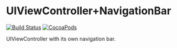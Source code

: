 UIViewController+NavigationBar
==============================

[![Build Status](https://travis-ci.org/devxoul/UIViewController-NavigationBar.svg?branch=master)](https://travis-ci.org/devxoul/UIViewController-NavigationBar)
[![CocoaPods](http://img.shields.io/cocoapods/v/UIViewController+NavigationBar.svg)](https://cocoapods.org/pods/UIViewController+NavigationBar)

UIViewController with its own navigation bar.
